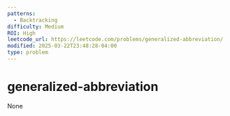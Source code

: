 ```yaml
---
patterns:
  - Backtracking
difficulty: Medium
ROI: High
leetcode_url: https://leetcode.com/problems/generalized-abbreviation/
modified: 2025-03-22T23:48:28-04:00
type: problem
---
```


# generalized-abbreviation

None
